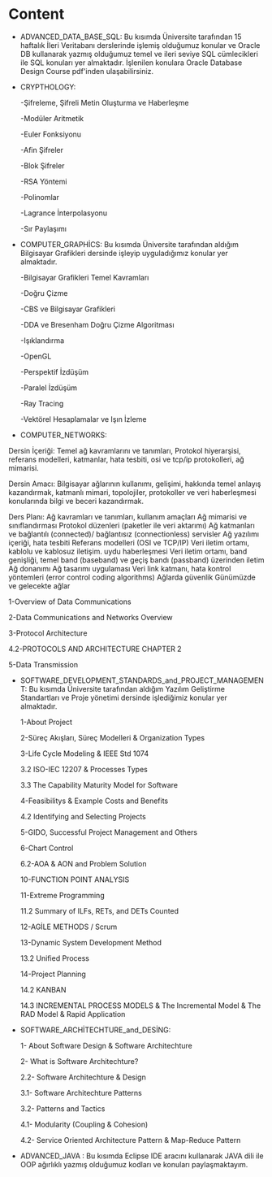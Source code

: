 # Content

* ADVANCED_DATA_BASE_SQL:  Bu kısımda Üniversite tarafından 15 haftalık İleri Veritabanı derslerinde işlemiş olduğumuz konular ve Oracle DB kullanarak yazmış olduğumuz temel ve ileri seviye SQL cümlecikleri ile SQL konuları yer almaktadır. İşlenilen konulara Oracle Database Design Course pdf'inden ulaşabilirsiniz.


* CRYPTHOLOGY: 

  -Şifreleme, Şifreli Metin Oluşturma ve Haberleşme

  -Modüler Aritmetik

  -Euler Fonksiyonu

  -Afin Şifreler

  -Blok Şifreler

  -RSA Yöntemi

  -Polinomlar

  -Lagrance İnterpolasyonu

  -Sır Paylaşımı


* COMPUTER_GRAPHİCS: Bu kısımda Üniversite tarafından aldığım Bilgisayar Grafikleri dersinde işleyip uyguladığımız konular yer almaktadır.


  -Bilgisayar Grafikleri Temel Kavramları

  -Doğru Çizme

  -CBS ve Bilgisayar Grafikleri

  -DDA ve Bresenham Doğru Çizme Algoritması

  -Işıklandırma

  -OpenGL

  -Perspektif İzdüşüm

  -Paralel İzdüşüm

  -Ray Tracing

  -Vektörel Hesaplamalar ve Işın İzleme
  

* COMPUTER_NETWORKS:

Dersin İçeriği: Temel ağ kavramlarını ve tanımları, Protokol hiyerarşisi, referans modelleri, katmanlar, hata tesbiti, osi ve tcp/ip protokolleri, ağ mimarisi.

Dersin Amacı: Bilgisayar ağlarının kullanımı, gelişimi, hakkında temel anlayış kazandırmak, katmanlı mimari, topolojiler, protokoller ve veri haberleşmesi konularında bilgi ve beceri kazandırmak.

Ders Planı:
Ağ kavramları ve tanımları, kullanım amaçları
Ağ mimarisi ve sınıflandırması
Protokol düzenleri (paketler ile veri aktarımı)
Ağ katmanları ve bağlantılı (connected)/ bağlantısız (connectionless) servisler
Ağ yazılımı içeriği, hata tesbiti
Referans modelleri (OSI ve TCP/IP)
Veri iletim ortamı, kablolu ve kablosuz iletişim. uydu haberleşmesi
Veri iletim ortamı, band genişliği, temel band (baseband) ve geçiş bandı (passband) üzerinden iletim
Ağ donanımı
Ağ tasarımı uygulaması
Veri link katmanı, hata kontrol yöntemleri (error control coding algorithms)
Ağlarda güvenlik
Günümüzde ve gelecekte ağlar

1-Overview of Data Communications

2-Data Communications and Networks Overview

3-Protocol Architecture

4.2-PROTOCOLS AND ARCHITECTURE CHAPTER 2

5-Data Transmission


* SOFTWARE_DEVELOPMENT_STANDARDS_and_PROJECT_MANAGEMENT: Bu kısımda Üniversite tarafından aldığım Yazılım Geliştirme Standartları ve Proje yönetimi dersinde işlediğimiz konular yer almaktadır.

  1-About Project

  2-Süreç Akışları, Süreç Modelleri & Organization Types

  3-Life Cycle Modeling & IEEE Std 1074

  3.2 ISO-IEC 12207 & Processes Types

  3.3 The Capability Maturity Model for Software

  4-Feasibilitys & Example Costs and Benefits

  4.2 Identifying and Selecting Projects

  5-GIDO, Successful Project Management and Others

  6-Chart Control

  6.2-AOA & AON and Problem Solution

  10-FUNCTION POINT ANALYSIS

  11-Extreme Programming

  11.2 Summary of ILFs, RETs, and DETs Counted

  12-AGİLE METHODS / Scrum

  13-Dynamic System Development Method

  13.2 Unified Process

  14-Project Planning

  14.2 KANBAN

  14.3 INCREMENTAL PROCESS MODELS & The Incremental Model & The RAD Model & Rapid Application
 

* SOFTWARE_ARCHİTECHTURE_and_DESİNG:

  1- About Software Design & Software Architechture

  2- What is Software Architechture?

  2.2- Software Architechture & Design

  3.1- Software Architechture Patterns

  3.2- Patterns and Tactics

  4.1- Modularity (Coupling & Cohesion)

  4.2- Service Oriented Architecture Pattern & Map-Reduce Pattern


* ADVANCED_JAVA : Bu kısımda Eclipse IDE aracını kullanarak JAVA dili ile OOP ağırlıklı yazmış olduğumuz kodları ve konuları paylaşmaktayım.


